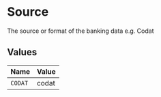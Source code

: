 # Source

The source or format of the banking data e.g. Codat


## Values

| Name    | Value   |
| ------- | ------- |
| `CODAT` | codat   |